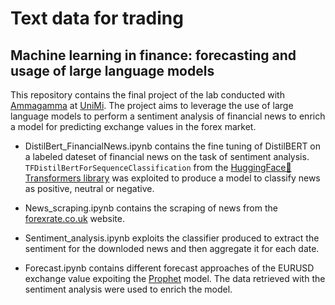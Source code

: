 # Text data for trading
## Machine learning in finance: forecasting and usage of large language models

This repository contains the final project of the lab conducted with [Ammagamma](https://ammagamma.com/) at [UniMi](https://www.unimi.it/it/corsi/laurea-magistrale/data-science-economics-dse). 
The project aims to leverage the use of large language models to perform a sentiment analysis of financial news to enrich a model for predicting exchange values in the forex market.


* DistilBert_FinancialNews.ipynb contains the fine tuning of DistilBERT on a labeled dateset of financial news on the task of sentiment analysis. `TFDistilBertForSequenceClassification` from the [HuggingFace🤗Transformers library](https://huggingface.co/docs/transformers/v4.30.0/en/model_doc/distilbert#transformers.TFDistilBertForSequenceClassification) was exploited to produce a model to classify news as positive, neutral or negative.

* News_scraping.ipynb contains the scraping of news from the [forexrate.co.uk](http://www.forexrate.co.uk/) website.

* Sentiment_analysis.ipynb exploits the classifier produced to extract the sentiment for the downloded news and then aggregate it for each date.
  
* Forecast.ipynb contains different forecast approaches of the EURUSD exchange value expoiting the [Prophet](https://facebook.github.io/prophet/) model. The data retrieved with the sentiment analysis were used to enrich the model.

